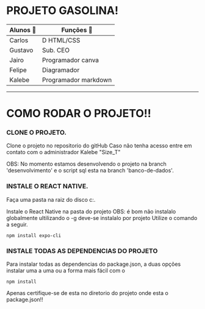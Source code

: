 
# PROJETO GASOLINA!

Alunos 	:frog: | Funções :horse:
--- | ---
Carlos | D HTML/CSS
Gustavo | Sub. CEO
Jairo | Programador canva
Felipe | Diagramador
Kalebe | Programador markdown

---

#  COMO RODAR O PROJETO!!

### CLONE O PROJETO.
Clone o projeto no repositorio do gitHub 
Caso não tenha acesso entre em contato com o administrador Kalebe "Size_T"<br>

OBS: No momento estamos desenvolvendo o projeto na branch 'desenvolvimento' e o 
script sql esta na branch 'banco-de-dados'.

### INSTALE O REACT NATIVE.
Faça uma pasta na raiz do disco c:.

Instale o React Native na pasta do projeto
OBS: é bom não instalalo globalmente ultilizando o -g deve-se instalalo por projeto 
Utilize o comando a seguir.

```node
npm install expo-cli
```

### INSTALE TODAS AS DEPENDENCIAS DO PROJETO

Para instalar todas as dependencias do package.json, a duas opções instalar uma
a uma ou a forma mais fácil com o 

```node
npm install
```

Apenas certifique-se de esta no diretorio do projeto onde esta o package.json!! 